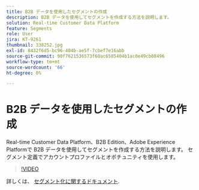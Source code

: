 ```yaml
---
title: B2B データを使用したセグメントの作成
description: B2B データを使用してセグメントを作成する方法を説明します。
solution: Real-time Customer Data Platform
feature: Segments
role: User
jira: KT-9261
thumbnail: 338252.jpg
exl-id: 8432f6d5-bc96-404b-ae5f-7cbef7e16abb
source-git-commit: 90f7621536573f60ac6585404b1ac0e49cb08496
workflow-type: tm+mt
source-wordcount: '66'
ht-degree: 0%

---
```


# B2B データを使用したセグメントの作成

Real-time Customer Data Platform、B2B Edition、Adobe Experience Platformで B2B データを使用してセグメントを作成する方法を説明します。 セグメント定義でアカウントプロファイルとオポチュニティを使用します。

>[!VIDEO](https://video.tv.adobe.com/v/338252?quality=12&learn=on)

詳しくは、 [セグメント化に関するドキュメント](https://experienceleague.adobe.com/docs/experience-platform/rtcdp/profile/profile-browse.html).
